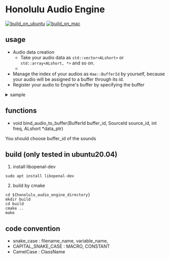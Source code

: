 # Honolulu Audio Engine

[![build_on_ubuntu](https://github.com/Honoluluchampi/honolulu_audio_engine/actions/workflows/build_on_ubuntu.yml/badge.svg)](https://github.com/Honoluluchampi/honolulu_audio_engine/actions/workflows/build_on_ubuntu.yml)
[![build_on_mac](https://github.com/Honoluluchampi/honolulu_audio_engine/actions/workflows/build_on_mac.yml/badge.svg)](https://github.com/Honoluluchampi/honolulu_audio_engine/actions/workflows/build_on_mac.yml)

## usage
- Audio data creation 
  - Take your audio data as `std::vector<ALshort>` or `std::array<ALshort, *>` and so on.
  - 
- Manage the index of your audios as `Hae::BufferId` by yourself, because your
audio will be assigned to a buffer through its id.
- Register your audio to Engine's buffer by specifying the buffer

<details><summary>sample</summary>

```c++

```

</details>

## functions

- void bind_audio_to_buffer(BufferId buffer_id, SourceId source_id, int freq, ALshort *data_ptr)
  
You should choose buffer_id of the sounds

## build (only tested in ubuntu20.04)
1. install libopenal-dev 
```shell
sudo apt install libopenal-dev
```
2. build by cmake
```shell
cd ${honolulu_audio_engine_directory}
mkdir build
cd build
cmake ..
make
```

## code convention
- snake_case : filename_name, variable_name, 
- CAPITAL_SNAKE_CASE : MACRO, CONSTANT
- CamelCase : ClassName
